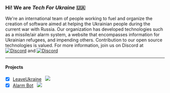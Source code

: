 ### Hi! We are _Tech For Ukraine_ :ukraine:
We're an international team of people working to fuel and organize the creation of software aimed at helping the Ukrainian people during the current war with Russia. Our organization has developed technologies such as a missile/air alarm system, a website that encompasses information for Ukrainian refugees, and impending others. Contribution to our open source technologies is valued. For more information, join us on Discord at [![Discord](https://img.shields.io/discord/946624673200893953.svg?label=TechFor&logo=discord)](https://discord.gg/4bQvrgXbxW) and [![Discord](https://img.shields.io/discord/947260572041363497.svg?label=Help+Ukraine+Now&logo=discord)](https://discord.gg/VGzSrhErDp)

---

#### Projects
- [x] [LeaveUkraine](https://leaveukraine.com) &nbsp; ![](https://img.shields.io/github/issues/Ukraine-Relief-Efforts/ukraine-info-guide?style=plastic)
- [x] [Alarm Bot](https://github.com/Ukraine-Relief-Efforts/AlarmBot) &nbsp; ![](https://img.shields.io/github/issues/Ukraine-Relief-Efforts/AlarmBot)
